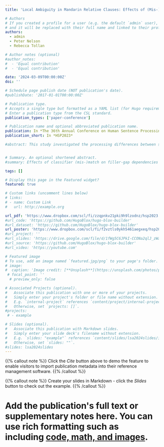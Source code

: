 ```yaml
---
title: 'Local Ambiguity in Mandarin Relative Clauses: Effects of (Mis-)Matching Classifiers'

# Authors
# If you created a profile for a user (e.g. the default `admin` user), write the username (folder name) here
# and it will be replaced with their full name and linked to their profile.
authors:
  - admin
  - Peter Nelson
  - Rebecca Tollan

# Author notes (optional)
#author_notes:
#  - 'Equal contribution'
#  - 'Equal contribution'

date: '2024-03-09T00:00:00Z'
doi: ''

# Schedule page publish date (NOT publication's date).
#publishDate: '2017-01-01T00:00:00Z'

# Publication type.
# Accepts a single type but formatted as a YAML list (for Hugo requirements).
# Enter a publication type from the CSL standard.
publication_types: ['paper-conference']

# Publication name and optional abbreviated publication name.
publication: In *The 36th Annual Conference on Human Sentence Processing*
publication_short: In *HSP2023*

#abstract: This study investigated the processing differences between subject relative clauses (SRCs) and object relative clauses (ORCs) in Mandarin Chinese. The presence of temporary parsing ambiguities in both types of clauses makes it challenging to isolate the effects of dependency resolution. To address this, a self-paced reading study was conducted, manipulating RC type (SRC vs. ORC) and the presence of a classifier that either mismatched or matched with the adjacent noun. The results showed that when the classifier mismatched, ORCs were processed faster than SRCs, indicating an object advantage. These findings highlight the role of linear distance in syntactic processing and offer insights into the Mandarin SRC/ORC asymmetry. 


# Summary. An optional shortened abstract.
#summary: Effects of classifier (mis-)match on filler-gap dependencies in Mandarin

tags: []

# Display this page in the Featured widget?
featured: true

# Custom links (uncomment lines below)
# links:
# - name: Custom Link
#   url: http://example.org

url_pdf: 'https://www.dropbox.com/scl/fi/zzqpnkv21pki9h9lzodnz/hsp2023.pdf?rlkey=xdv79rumapcw7e9htyndeyrvq&dl=0'
#url_code: 'https://github.com/HugoBlox/hugo-blox-builder'
#url_dataset: 'https://github.com/HugoBlox/hugo-blox-builder'
url_poster: 'https://www.dropbox.com/scl/fi/f2vztls0ykh5461aegxeq/hsp2023poster.pdf?rlkey=tsk6bsrqnos23ovn2a87f3gdz&dl=0'
#url_project: ''
#url_slides: 'https://drive.google.com/file/d/1fWg5C6JPkI-CCONa2qlJ_zWaS_rD_ddq/view?usp=sharing'
#url_source: 'https://github.com/HugoBlox/hugo-blox-builder'
#url_video: 'https://youtube.com'

# Featured image
# To use, add an image named `featured.jpg/png` to your page's folder.
# image:
#  caption: 'Image credit: [**Unsplash**](https://unsplash.com/photos/pLCdAaMFLTE)'
 # focal_point: ''
  # preview_only: false

# Associated Projects (optional).
#   Associate this publication with one or more of your projects.
#   Simply enter your project's folder or file name without extension.
#   E.g. `internal-project` references `content/project/internal-project/index.md`.
#   Otherwise, set `projects: []`.
#projects:
 # - example

# Slides (optional).
#   Associate this publication with Markdown slides.
#   Simply enter your slide deck's filename without extension.
#   E.g. `slides: "example"` references `content/slides/lsa2024slides/index.md`.
#   Otherwise, set `slides: ""`.
#slides: lsa2024slides
---
```


{{% callout note %}}
Click the _Cite_ button above to demo the feature to enable visitors to import publication metadata into their reference management software.
{{% /callout %}}

{{% callout note %}}
Create your slides in Markdown - click the _Slides_ button to check out the example.
{{% /callout %}}


# Add the publication's **full text** or **supplementary notes** here. You can use rich formatting such as including [code, math, and images](https://docs.hugoblox.com/content/writing-markdown-latex/).


